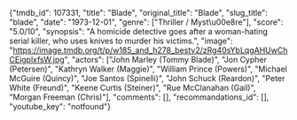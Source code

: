 {"tmdb_id": 107331, "title": "Blade", "original_title": "Blade", "slug_title": "blade", "date": "1973-12-01", "genre": ["Thriller / Myst\u00e8re"], "score": "5.0/10", "synopsis": "A homicide detective goes after a woman-hating serial killer, who uses knives to murder his victims.", "image": "https://image.tmdb.org/t/p/w185_and_h278_bestv2/zRg40sYbLqgAHUwChCEigplxfsW.jpg", "actors": ["John Marley (Tommy Blade)", "Jon Cypher (Petersen)", "Kathryn Walker (Maggie)", "William Prince (Powers)", "Michael McGuire (Quincy)", "Joe Santos (Spinelli)", "John Schuck (Reardon)", "Peter White (Freund)", "Keene Curtis (Steiner)", "Rue McClanahan (Gail)", "Morgan Freeman (Chris)"], "comments": [], "recommandations_id": [], "youtube_key": "notfound"}